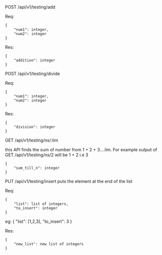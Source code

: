POST /api/v1/testing/add

Req:
```
{
    "num1": integer,
    "num2": integer
}
```
Res:
```
{
	"addition": integer
}
```

POST /api/v1/testing/divide

Req:
```
{
    "num1": integer,
    "num2": integer
}
```
Res:
```
{
	"division": integer
}
```

GET /api/v1/testing/ns/:lim

this API finds the sum of number from 1 + 2 + 3....lim. For example output of GET /api/v1/testing/ns/2 will be 1 + 2 i.e 3

```
{
    "sum_till_n": integer
}
```

PUT /api/v1/testing/insert
puts the element at the end of the list

Req:
```
{
	"list": list of integers,
	"to_insert": integer
}
```
eg:
{
	"list": [1,2,3],
	"to_insert": 3
}

Res:
```
{
    "new_list": new list of integers
}
```







